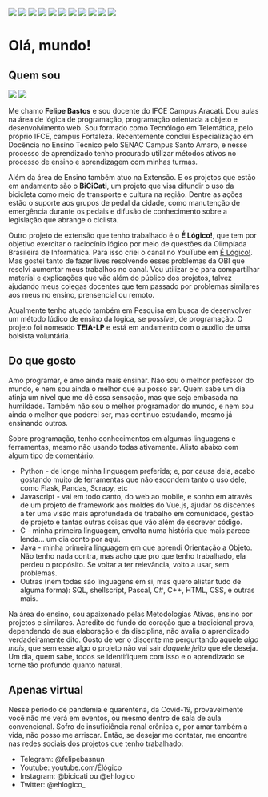 <img src="https://img.shields.io/badge/OS-GNU%2FLinux-blue"/> <img src="https://img.shields.io/badge/Code-Python-blue"/> <img src="https://img.shields.io/badge/Code-Javascript-blue"/> <img src="https://img.shields.io/badge/Code-Vue-blue"/> <img src="https://img.shields.io/badge/Framework-Flask-blue"/> <img src="https://img.shields.io/badge/Framework-Django-blue"/> <img src="https://img.shields.io/badge/Shell-zsh-blue"/> <img src="https://img.shields.io/badge/Editor-VS%2FCode-blue"/> <img src="https://img.shields.io/badge/Tools-Poetry-blue"/> <img src="https://img.shields.io/badge/Tools-Flaskstarter-blue"/> <img src="https://img.shields.io/badge/Cloud-PythonAnywhere-blue"/>

<h1>Olá, mundo!</h1>
<h2>Quem sou</h2>
<div>
<img src="https://github-readme-stats.vercel.app/api?username=felipebastos&show_icons=true"/> <img src="https://github-readme-stats.vercel.app/api/top-langs/?username=felipebastos&show_icons=true"/>
</div>
<p>Me chamo <b>Felipe Bastos</b> e sou docente do IFCE Campus Aracati. Dou aulas na área de lógica de programação, programação orientada a objeto e desenvolvimento web. Sou formado como Tecnólogo em Telemática, pelo próprio IFCE, campus Fortaleza. Recentemente concluí Especialização em Docência no Ensino Técnico pelo SENAC Campus Santo Amaro, e nesse processo de aprendizado tenho procurado utilizar métodos ativos no processo de ensino e aprendizagem com minhas turmas.</p>
<p>Além da área de Ensino também atuo na Extensão. E os projetos que estão em andamento são o <b>BiCiCati</b>, um projeto que visa difundir o uso da bicicleta como meio de transporte e cultura na região. Dentre as ações estão o suporte aos grupos de pedal da cidade, como manutenção de emergência durante os pedais e difusão de conhecimento sobre a legislação que abrange o ciclista.</p>
<p>Outro projeto de extensão que tenho trabalhado é o <b>É Lógico!</b>, que tem por objetivo exercitar o raciocínio lógico por meio de questões da Olimpíada Brasileira de Informática. Para isso criei o canal no YouTube em <a href="https://www.youtube.com/Élógico">É Lógico!</a>. Mas gostei tanto de fazer lives resolvendo esses problemas da OBI que resolvi aumentar meus trabalhos no canal. Vou utilizar ele para compartilhar material e explicações que vão além do público dos projetos, talvez ajudando meus colegas docentes que tem passado por problemas similares aos meus no ensino, prensencial ou remoto.</p>
<p>Atualmente tenho atuado também em Pesquisa em busca de desenvolver um método lúdico de ensino da lógica, se possível, de programação. O projeto foi nomeado <b>TEIA-LP</b> e está em andamento com o auxílio de uma bolsista voluntária.</p>
<h2>Do que gosto</h2>
<p>Amo programar, e amo ainda mais ensinar. Não sou o melhor professor do mundo, e nem sou ainda o melhor que eu posso ser. Quem sabe um dia atinja um nível que me dê essa sensação, mas que seja embasada na humildade. Também não sou o melhor programador do mundo, e nem sou ainda o melhor que poderei ser, mas continuo estudando, mesmo já ensinando outros.</p>
<p>Sobre programação, tenho conhecimentos em algumas linguagens e ferramentas, mesmo não usando todas ativamente. Alisto abaixo com algum tipo de comentário.</p>
<ul>
    <li>Python - de longe minha linguagem preferida; e, por causa dela, acabo gostando muito de ferramentas que não escondem tanto o uso dele, como Flask, Pandas, Scrapy, etc</li>
    <li>Javascript - vai em todo canto, do web ao mobile, e sonho em através de um projeto de framework aos moldes do Vue.js, ajudar os discentes a ter uma visão mais aprofundada de trabalho em comunidade, gestão de projeto e tantas outras coisas que vão além de escrever código.</li>
    <li>C - minha primeira linguagem, envolta numa história que mais parece lenda... um dia conto por aqui.</li>
    <li>Java - minha primeira linguagem em que aprendi Orientação a Objeto. Não tenho nada contra, mas acho que pro que tenho trabalhado, ela perdeu o propósito. Se voltar a ter relevância, volto a usar, sem problemas.</li>
    <li>Outras (nem todas são linguagens em si, mas quero alistar tudo de alguma forma): SQL, shellscript, Pascal, C#, C++, HTML, CSS, e outras mais.</li>
</ul>
<p>Na área do ensino, sou apaixonado pelas Metodologias Ativas, ensino por projetos e similares. Acredito do fundo do coração que a tradicional prova, dependendo de sua elaboração e da disciplina, não avalia o aprendizado verdadeiramente dito. Gosto de ver o discente me perguntando aquele <i>algo mais</i>, que sem esse algo o projeto não vai sair <i>daquele jeito</i> que ele deseja. Um dia, quem sabe, todos se identifiquem com isso e o aprendizado se torne tão profundo quanto natural.</p>
<h2>Apenas virtual</h2>
<p>Nesse período de pandemia e quarentena, da Covid-19, provavelmente você não me verá em eventos, ou mesmo dentro de sala de aula convencional. Sofro de insuficiência renal crônica e, por amar também a vida, não posso me arriscar. Então, se desejar me contatar, me encontre nas redes sociais dos projetos que tenho trabalhado:</p>
<ul>
    <li>Telegram: @felipebasnun</li>
    <li>Youtube: youtube.com/Élógico</li>
    <li>Instagram: @bicicati ou @ehlogico</li>
    <li>Twitter: @ehlogico_</li>
</ul>

<!--
**felipebastos/felipebastos** is a ✨ _special_ ✨ repository because its `README.md` (this file) appears on your GitHub profile.

Here are some ideas to get you started:

- 🔭 I’m currently working on ...
- 🌱 I’m currently learning ...
- 👯 I’m looking to collaborate on ...
- 🤔 I’m looking for help with ...
- 💬 Ask me about ...
- 📫 How to reach me: ...
- 😄 Pronouns: ...
- ⚡ Fun fact: ...
-->
